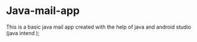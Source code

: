 # Java-mail-app
This is a basic java mail app created with the help of java and android studio (java intend );
